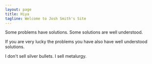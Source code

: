```yaml
---
layout: page
title: Hiya
tagline: Welcome to Josh Smith's Site
---
```


Some problems have solutions.  Some solutions are well understood.  

If you are very lucky the problems you have also have well understood
solutions. 

I don't sell silver bullets.   I sell metalurgy.  